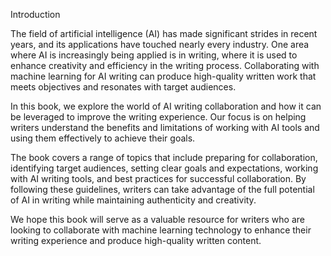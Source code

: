 Introduction

The field of artificial intelligence (AI) has made significant strides in recent years, and its applications have touched nearly every industry. One area where AI is increasingly being applied is in writing, where it is used to enhance creativity and efficiency in the writing process. Collaborating with machine learning for AI writing can produce high-quality written work that meets objectives and resonates with target audiences.

In this book, we explore the world of AI writing collaboration and how it can be leveraged to improve the writing experience. Our focus is on helping writers understand the benefits and limitations of working with AI tools and using them effectively to achieve their goals.

The book covers a range of topics that include preparing for collaboration, identifying target audiences, setting clear goals and expectations, working with AI writing tools, and best practices for successful collaboration. By following these guidelines, writers can take advantage of the full potential of AI in writing while maintaining authenticity and creativity.

We hope this book will serve as a valuable resource for writers who are looking to collaborate with machine learning technology to enhance their writing experience and produce high-quality written content.
